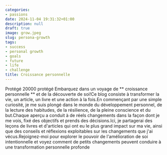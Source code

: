 ```yaml
---
categories:
- passions
date: 2024-11-04 19:31:32+01:00
description: null
draft: true
image: grow.jpeg
slug: persona-growth
tags:
- success
- personal growth
- goals
- future
- life
- challenge
title: Croissance personnelle
---
```


<!-- hash: 57afc6bb26a7 -->
Protégé 20000 protégé
Embarquez dans un voyage de ** croissance personnelle ** et de la découverte de soi!Ce blog consiste à transformer la vie, un article, un livre et une action à la fois.En commençant par une simple curiosité, je me suis plongé dans le monde du développement personnel, de la lecture des habitudes, de la résilience, de la pleine conscience et du but.Chaque aperçu a conduit à de réels changements dans la façon dont je me vois, fixé des objectifs et prends des décisions.Ici, je partagerai des leçons de livres et d'articles qui ont eu le plus grand impact sur ma vie, ainsi que des conseils et réflexions exploitables sur les changements que j'ai vécus.Rejoignez-moi pour explorer le pouvoir de l'amélioration de soi intentionnelle et voyez comment de petits changements peuvent conduire à une transformation personnelle profonde